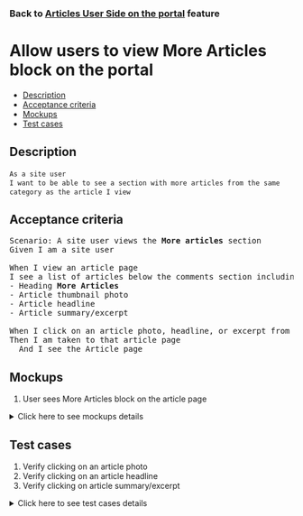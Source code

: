 ### Back to [Articles User Side on the portal](../../) feature

# Allow users to view More Articles block on the portal

- [Description](#description)
- [Acceptance criteria](#acceptance-criteria)
- [Mockups](#mockups)
- [Test cases](#test-cases)

## Description

    As a site user
    I want to be able to see a section with more articles from the same category as the article I view

## Acceptance criteria

<pre>
Scenario: A site user views the <b>More articles</b> section
Given I am a site user

When I view an article page
I see a list of articles below the comments section including:
- Heading <b>More Articles</b>
- Article thumbnail photo
- Article headline
- Article summary/excerpt

When I click on an article photo, headline, or excerpt from <b>More section</b>
Then I am taken to that article page
  And I see the Article page
</pre>

## Mockups

1. User sees More Articles block on the article page

<details>
  <summary>Click here to see mockups details</summary>

**1. User sees More Articles block on the article page:**

![User sees More Articles block on the article page](/products/sport_news_portal/web_application_features/articles_user_side/images/article_page.png)

</details>

## Test cases

1. Verify clicking on an article photo
2. Verify clicking on an article headline
3. Verify clicking on article summary/excerpt

<details>
  <summary>Click here to see test cases details</summary>

### **#1. Verify clicking on an article photo**

|Preconditions|Steps|Expected result
--------------|-----|----------
|The user is on the article page|1) Click on an article photo in the More Articles section|1) The user is redirected to that article page|

### **#2. Verify clicking on an article headline**

|Preconditions|Steps|Expected result
--------------|-----|----------
|The user is on the article page|1) Click on any article heading|1) The user is redirected to that article page|

### **#3. Verify clicking on article summary/excerpt**

|Preconditions|Steps|Expected result
--------------|-----|----------
|The user is on the article page|1) Click on article summary/excerpt|1) The user is redirected to that article page|

</details>
